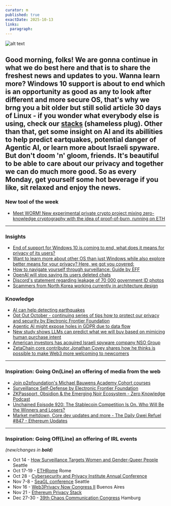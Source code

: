 ```yaml
---
curator: m
published: true
exactDate: 2025-10-13
links:
  paragraph: 
---
```


![alt text](https://github.com/web3privacy/news/blob/main/web/public/img/2025-42.png?raw=true)

Good morning, folks! We are gonna continue in what we do best here and that is to share the freshest news and updates to you. Wanna learn more? Windows 10 support is about to end which is an opportunity as good as any to look after different and more secure OS, that's why we brng you a bit older but still solid article 30 days of Linux - if you wonder what everybody else is using, check our [stacks](https://stacks.web3privacy.info/) (shameless plug). Other than that, get some insight on AI and its abillities to help predict eartquakes, potential danger of Agentic AI, or learn more about Israeli spyware. But don't doom 'n' gloom, friends. It's beautiful to be able to care about our privacy and together we can do much more good. So as every Monday, get yourself some hot beverage if you like, sit relaxed and enjoy the news.   
---
### New tool of the week
- [Meet WORM! New experimental private crypto project mixing zero-knowledge cryptography with the idea of proof-of-burn, running on ETH]((https://worm.cx/))
---

### Insights
- [End of support for Windows 10 is coming to end, what does it means for privacy of its users?](https://privacyinternational.org/news-analysis/5686/end-line-windows-10)
- [Want to learn more about other OS than just Windows while also explore better means for your privacy? Here, we got you covered:](https://www.geeksforgeeks.org/linux-unix/30-days-of-linux/)
- [How to navigate yourself through surveillance: Guide by EFF](https://www.eff.org/deeplinks/2025/10/watch-now-navigating-surveillance-eff-members)
- [OpenAI will stop saving its users deleted chats](https://arstechnica.com/tech-policy/2025/10/openai-no-longer-forced-to-save-deleted-chats-but-some-users-still-affected/)
- [Discord's statement regarding leakage of 70 000 government ID photos](https://cyberinsider.com/discord-confirms-70000-government-ids-exposed-in-third-party-breach/)
- [Scammers from North Korea working currently in architecture design](https://www.wired.com/story/north-korean-scammers-are-doing-architectural-design-now/)

### Knowledge
- [AI can help detecting earthquakes](https://arstechnica.com/science/2025/10/like-putting-on-glasses-for-the-first-time-how-ai-improves-earthquake-detection/)
- [Opt Out October - continuing series of tips how to protect our privacy and security by Electronic Frontier Foundation](https://www.eff.org/deeplinks/2025/09/opt-out-october-daily-tips-protect-your-privacy-and-security)
- [Agentic AI might expose holes in GDPR due to data flow](https://iapp.org/news/a/engineering-gdpr-compliance-in-the-age-of-agentic-ai)
- [New study shows LLMs can predict what we will buy based on mimicing human purchase intent](https://decrypt.co/343838/ai-models-might-be-able-to-predict-what-youll-buy-better-than-you-can)
- [American investors has acquired Israeli spyware company NSO Group](https://techcrunch.com/2025/10/10/spyware-maker-nso-group-confirms-acquisition-by-us-investors/)
- [ZetaChain core contributor Jonathan Covey shares how he thinks is possible to make Web3 more welcoming to newcomers](https://www.coindesk.com/opinion/2025/10/11/there-is-too-much-friction-in-web3-for-newcomers-here-s-how-we-fix-it)

---

### Inspiration: Going On(Line) an offering of media from the web
- [Join p2pfoundation's Michael Bauwens Academy Cohort courses](https://t.me/+zqXD0C6L-To5NGI6)
- [Surveillance Self-Defense by Electronic Frontier Foundation](https://ssd.eff.org/)
- [ZKPassport, Obsidion & the Emerging Noir Ecosystem - Zero Knowledge Podcast](https://zeroknowledge.fm/podcast/380/)
- [Unchained Episode 920: The Stablecoin Competition Is On. Who Will Be the Winners and Losers?](https://unchainedcrypto.com/the-stablecoin-competition-is-on-who-will-be-the-winners-and-losers/)
- [Market meltdown, Core dev updates and more - The Daily Gwei Refuel #847 - Ethereum Updates](https://thedailygwei.libsyn.com/)

  
---

### Inspiration: Going Off(Line) an offering of IRL events 
*(new/changes in **bold**)*

* Oct 14 - [How Surveillance Targets Women and Gender-Queer People](https://www.eff.org/event/how-surveillance-targets-women-and-gender-queer-people) Seattle
* Oct 17-19 - [ETHRome](https://www.ethrome.org/) Rome
* Oct 28 - [Cybersecurity and Privacy Institute Annual Conference](https://uwaterloo.ca/cybersecurity-privacy-institute/2025conference?utm_source=chatgpt.com)
* Nov 7-8 - [SeaGL conference](https://www.eff.org/event/seagl) Seattle
* Nov 16 - [Web3Privacy Now Congress II](https://congress.web3privacy.info/) Buenos Aires
* Nov 21 - [Ethereum Privacy Stack](https://web3privacy.github.io/eps25/)
* Dec 27-30 - [39th Chaos Communication Congress](https://events.ccc.de/en/2025/09/28/39c3-call-for-participation/) Hamburg
